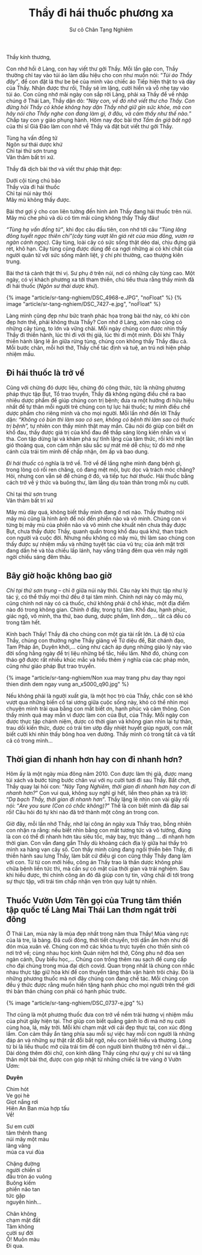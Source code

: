 ﻿---
title: Thầy đi hái thuốc phương xa
author: Sư cô Chân Tạng Nghiêm
---

Thầy kính thương,

Con nhớ hồi ở Làng, con hay viết thư gởi Thầy. Mỗi lần gặp con, Thầy thường chỉ tay vào túi áo làm dấu hiệu cho con như muốn nói: “*Túi áo Thầy đây”*, để con đặt lá thư be bé của mình vào chiếc áo Tiếp hiện thật to và dày của Thầy. Nhận được thư rồi, Thầy sẽ im lặng, cười hiền và vỗ nhẹ tay vào túi áo. Con cũng nhớ mãi ngày con sắp rời Làng, phải xa Thầy để về nhập chúng ở Thái Lan, Thầy dặn dò: “*Này con, về đó nhớ viết thư cho Thầy. Con đừng hỏi Thầy có khỏe không hay dặn Thầy nhớ giữ gìn sức khỏe, mà con hãy nói cho Thầy nghe con đang làm gì, ở đâu, và cảm thấy như thế nào.*” Chắp tay con y giáo phụng hành. Hôm nay đọc bài thơ *Tầm ẩn giả bất ngộ* của thi sĩ Giả Đảo làm con nhớ về Thầy và đặt bút viết thư gởi Thầy.

<div class="verse"><p>Tùng hạ vấn đồng tử<br/>
Ngôn sư thái dược khứ<br/>
Chỉ tại thử sơn trung<br/>
Vân thâm bất tri xứ.</p></div>

Thầy đã dịch bài thơ và viết thư pháp thật đẹp:

<div class="verse"><p>Dưới cội tùng chú bảo<br/>
Thầy vừa đi hái thuốc<br/>
Chỉ tại núi này thôi<br/>
Mây mù không thấy được.</p></div>

Bài thơ gợi ý cho con liên tưởng đến hình ảnh Thầy đang hái thuốc trên núi. Mây mù che phủ và dù có tìm mãi cũng không thấy Thầy đâu!

*“Tùng hạ vấn đồng tử”*, khi đọc câu đầu tiên, con nhớ tới câu *“Tùng lăng đông tuyết ngọc thiên chi”(cây tùng vượt lên giá rét của mùa đông, vươn ra ngàn cánh ngọc).* Cây tùng, loài cây có sức sống thật dẻo dai, chịu đựng giá rét, khô hạn. Cây tùng cũng được dùng để ca ngợi những ai có khí chất của người quân tử với sức sống mãnh liệt, ý chí phi thường, cao thượng kiên trung.

Bài thơ tả cảnh thật thi vị. Sư phụ ở trên núi, nơi có những cây tùng cao. Một ngày, có vị khách phương xa tới tham thiền, chú tiểu thưa rằng thầy mình đã đi hái thuốc (*Ngôn sư thái dược khứ*).

{% image "article/sr-tang-nghiem/DSC_4968-e.JPG", "noFloat" %}
{% image "article/sr-tang-nghiem/DSC_7427-e.jpg", "noFloat" %}

Làng mình cũng đẹp như bức tranh phác họa trong bài thơ này, có khi còn đẹp hơn thế, phải không thưa Thầy? Con nhớ ở Làng, xóm nào cũng có những cây tùng, to lớn và vững chãi. Mỗi ngày chúng con được nhìn thấy Thầy đi thiền hành, lúc thì đi với thị giả, lúc thì đi một mình. Đôi khi Thầy thiền hành lặng lẽ ẩn giữa rừng tùng, chúng con không thấy Thầy đâu cả. Mỗi bước chân, mỗi hơi thở, Thầy chế tác định và tuệ, an trú nơi hiện pháp nhiệm mầu.

## Đi hái thuốc là trở về

Cũng với chừng đó dược liệu, chừng đó công thức, tức là những phương pháp thực tập Bụt, Tổ trao truyền, Thầy đã không ngừng điều chế ra bao nhiêu dược phẩm để giúp chúng con trị bệnh; đưa ra một hướng đi hữu hiệu nhất để tự thân mỗi người trẻ chúng con tự lực hái thuốc; tự mình điều chế dược phẩm cho riêng mình và cho mọi người. Mỗi lần nhớ đến lời Thầy dặn: *“Không có bùn thì làm sao có sen, không có bệnh thì làm sao có thuốc trị bệnh”,* tự nhiên con thấy mình thật may mắn. Câu nói đó giúp con biết ơn khổ đau, thấy được giá trị của khổ đau để thắp sáng lòng kiên nhẫn và vị tha. Con tập dừng lại và khám phá sự tĩnh lặng của tâm thức, rồi khi một làn gió thoảng qua, con cảm nhận sâu sắc sự mát mẻ dễ chịu; từ đó mở nhẹ cánh cửa trái tim mình để chấp nhận, ôm ấp và bao dung.

*Đi hái thuốc* có nghĩa là trở về. Trở về để lắng nghe mình đang bệnh gì, trong lòng có rối ren chăng, có đang mệt mỏi, bực dọc và trách móc chăng? Hỏi, nhưng con vẫn sẽ để chúng ở đó, và tiếp tục *hái thuốc*. Hái thuốc bằng cách trở về ý thức và buông thư, làm lắng dịu toàn thân trong mỗi nụ cười.

<div class="verse"><p>Chỉ tại thử sơn trung<br/>
Vân thâm bất tri xứ</p></div>

Mây mù dày quá, không biết thầy mình đang ở nơi nào. Thầy thường nói mây mù cũng là hình ảnh để nói đến phiền não và vô minh. Chúng con vì từng bị mây mù của phiền não và vô minh che khuất nên chưa thấy được Bụt, chưa thấy được Thầy, quanh quẩn trong khổ đau quá khứ, than trách con người và cuộc đời. Nhưng nếu không có mây mù, thì làm sao chúng con thấy được sự nhiệm mầu và những tuyệt tác của vũ trụ; của ánh mặt trời đang dần hé và tỏa chiếu lấp lánh, hay vầng trăng đêm qua vén mây ngời ngời chiếu sáng đêm thâu. 

## Bây giờ hoặc không bao giờ

*Chỉ tại thử sơn trung* – chỉ ở giữa núi này thôi. Câu này khi thực tập như lý tác ý, có thể thấy mọi thứ đều ở tại tâm mình. Chính nơi này có mây mù, cũng chính nơi này có cả thuốc, chứ không phải ở chỗ khác, một địa điểm nào đó trong không gian. Chính ở đây, trong tự tâm. Khổ đau, hạnh phúc, giác ngộ, vô minh, tha thứ, bao dung, dược phẩm, linh đơn,... tất cả đều có trong tâm hết.

Kính bạch Thầy! Thầy đã cho chúng con một gia tài rất lớn. Là đệ tử của Thầy, chúng con thường nghe Thầy giảng về Tứ diệu đế, Bát chánh đạo, Tam Pháp ấn, Duyên khởi,… cũng như cách áp dụng những giáo lý này vào đời sống hằng ngày để trị liệu những bế tắc, hiểu lầm. Nhờ đó, chúng con tháo gỡ được rất nhiều khúc mắc và hiểu thêm ý nghĩa của các pháp môn, cũng như giáo pháp Bụt trao truyền.

{% image "article/sr-tang-nghiem/Non xua may trang phu day thay ngoi thien dinh dem ngay vung an_x5000_q90.jpg" %}

Nếu không phải là người xuất gia, là một học trò của Thầy, chắc con sẽ khó vượt qua những biến cố tai ương giữa cuộc sống này, khó có thể nhìn mọi chuyện mình trải qua bằng con mắt biết ơn, hạnh phúc và cảm thông. Con thấy mình quá may mắn vì được làm con của Bụt, của Thầy. Mỗi ngày con được thực tập chánh niệm, được có thời gian và không gian nhìn lại tự thân, trau dồi kiến thức, được có trái tim ướp đầy nhiệt huyết giúp người, con mắt biết cười khi nhìn thấy bông hoa ven đường. Thấy mình có trong tất cả và tất cả có trong mình…

## Thời gian đi nhanh hơn hay con đi nhanh hơn?

Hôm ấy là một ngày mùa đông năm 2010. Con được làm thị giả, được mang túi xách và bước từng bước chân vui với nụ cười tươi đi sau Thầy. Bất chợt, Thầy quay lại hỏi con: “*Này Tạng Nghiêm, thời gian đi nhanh hơn hay con đi nhanh hơn?*” Con vui quá, không suy nghĩ gì hết, liền theo phản xạ trả lời: “*Dạ bạch Thầy, thời gian đi nhanh hơn*”*.* Thầy lặng lẽ nhìn con vài giây rồi nói: “*Are you sure (Con có chắc không)?*” Thế là con biết mình đã đáp sai rồi! Câu hỏi đó tự khi nào đã trở thành một công án trong con.

Giờ đây, mỗi lần nhớ Thầy, nhớ lại công án ngày xưa Thầy trao, bỗng nhiên con nhận ra rằng: nếu biết nhìn bằng con mắt tương tức và vô tướng, đúng là con có thể đi nhanh hơn tàu siêu tốc, máy bay, trực thăng ... đi nhanh hơn thời gian. Con vẫn đang gần Thầy dù khoảng cách địa lý giữa hai thầy trò mình xa hàng vạn cây số. Con thấy mình cũng đang ngồi thiền bên Thầy, đi thiền hành sau lưng Thầy, làm bất cứ điều gì con cũng thấy Thầy đang làm với con. Từ từ con mới hiểu, công án Thầy trao là thần dược không phải chữa bệnh liền tức thì, mà cần sự có mặt của thời gian và trải nghiệm. Sau khi hiểu được, thì chính công án đó đã giúp con tự tin, vững chãi đi tới trong sự thực tập, với trái tim chấp nhận vẹn tròn quy luật tự nhiên.

## Thuốc Vườn Ươm <span class="note">Tên gọi của Trung tâm thiền tập quốc tế Làng Mai Thái Lan</span> thơm ngát trời đông

Ở Thái Lan, mùa này là mùa đẹp nhất trong năm thưa Thầy! Mùa vàng rực của lá tre, lá bàng. Đã cuối đông, thời tiết chuyển, trời dần ấm hơn như để đón mùa xuân về. Chúng con mở các khóa tu trực tuyến cho thiền sinh có nơi trở về; cùng nhau học kinh Quán niệm hơi thở, Công phu nở đóa sen ngàn cánh, Duy biểu học,... Chúng con trồng thêm rau sạch để cung cấp cho đại chúng trong mùa đại dịch covid. Quan trọng nhất là chúng con nhắc nhau thực tập giữ hòa khí để con thuyền tăng thân vận hành trôi chảy. Đó là những phương thuốc mà nơi đây chúng con đang chế tác. Mỗi chúng con đều ý thức được rằng muốn hiến tặng hạnh phúc cho mọi người trên thế giới thì bản thân chúng con phải có hạnh phúc trước.

{% image "article/sr-tang-nghiem/DSC_0737-e.jpg" %}

Thơ cũng là một phương thuốc đưa con trở về nếm trải hương vị nhiệm mầu của phút giây hiện tại. Thơ giúp con biết quẳng gánh lo đi mà nở nụ cười cùng hoa, lá, mây trời. Mỗi khi chạm mặt với cái đẹp thực tại, con xúc động lắm. Con cảm thấy ẩn tàng phía sau mỗi sự việc hay mỗi con người là những đáp án và những sự thật rất đỗi bất ngờ, nếu con biết hiểu và thương. Lòng từ bi là liều thuốc mở cửa trái tim để con người bình thường trở nên vĩ đại… Dài dòng thêm đôi chữ, con kính dâng Thầy cũng như quý y chỉ sư và tăng thân một bài thơ, được con góp nhặt từ những chiếc lá tre vàng ở Vườn Ươm:

<div class="verse" id="poem-duyen"><p><b>Duyên</b><br/>

<p>Chim hót<br/>
Ve gọi hè<br/>
Giọt nắng rơi<br/>
Hiên An Ban mùa hợp tấu<br/>
Về!</p>

<p>Sư em cười<br/>
tâm thênh thang<br/>
núi mây một màu<br/>
lãng vãng<br/>
múa ca vui đùa</p>

<p>Chặng đường<br/>
người chiến sĩ<br/>
đầu tròn áo vuông<br/>
Buông kiếm<br/>
phiền não tan<br/>
tức gặp<br/>
nguyên hình…</p>

<p>Chân không<br/>
chạm mặt đất<br/>
Tâm không<br/>
cười sự đời<br/>
Ồ! Muôn màu<br/>
Đi qua.</p></div>
